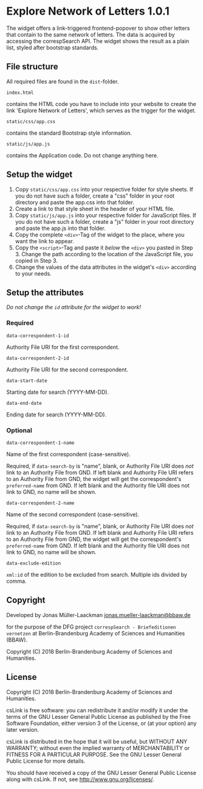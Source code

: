 # Explore Network of Letters 1.0.1

The widget offers a link-triggered frontend-popover to show other letters that
contain to the same network of letters. The data is acquired by accessing
the correspSearch API. The widget shows the result as a plain list, styled after
bootstrap standards.

## File structure

All required files are found in the `dist`-folder.

    index.html
contains the HTML code you have to include into your website
to create the link 'Explore Network of Letters', which serves
as the trigger for the widget.

    static/css/app.css
contains the standard Bootstrap style information.

    static/js/app.js
contains the Application code. Do not change anything here.

## Setup the widget

1. Copy `static/css/app.css` into your respective folder for style sheets. If you do not have such a folder, create a "css" folder in your root directory and paste the app.css into that folder.
2. Create a link to that style sheet in the header of your HTML file.
3. Copy `static/js/app.js` into your respective folder for JavaScript files.
   If you do not have such a folder, create a "js" folder in your root
   directory and paste the app.js into that folder.
4. Copy the complete `<div>`-Tag of the widget to the place, where you want
   the link to appear.
5. Copy the `<script>`-Tag and paste it _below_ the `<div>` you pasted in Step 3.
   Change the path according to the location of the JavaScript file,
   you copied in Step 3.
6. Change the values of the data attributes in the widget's `<div>` according
   to your needs.

## Setup the attributes
_Do not change the `id` attribute for the widget to work!_

### Required
    data-correspondent-1-id
Authority File URI for the first correspondent.

    data-correspondent-2-id
Authority File URI for the second correspondent.

    data-start-date
Starting date for search (YYYY-MM-DD).

    data-end-date
Ending date for search (YYYY-MM-DD).

### Optional
    data-correspondent-1-name
Name of the first correspondent (case-sensitive).

Required, if `data-search-by` is "name", blank, or Authority File URI
does _not_ link to an Authority File from GND. If left blank and Authority File URI refers to an Authority File from GND,
the widget will get the correspondent's `preferred-name` from GND.
If left blank and the Authority file URI does not link to GND, no name will be shown.

    data-correspondent-2-name
Name of the second correspondent (case-sensitive).

Required, if `data-search-by` is "name", blank, or Authority File URI
does _not_ link to an Authority File from GND. If left blank and Authority File URI refers to an Authority File from GND,
the widget will get the correspondent's `preferred-name` from GND.
If left blank and the Authority file URI does not link to GND, no name will be shown.

    data-exclude-edition
`xml:id` of the edition to be excluded from search. Multiple ids divided by comma.

## Copyright
Developed by
Jonas Müller-Laackman
jonas.mueller-laackman@bbaw.de

for the purpose of the DFG project
`correspSearch - Briefeditionen vernetzen`
at Berlin-Brandenburg Academy of Sciences and Humanities (BBAW).

Copyright (C) 2018 Berlin-Brandenburg Academy of Sciences and Humanities.

## License

Copyright (C) 2018 Berlin-Brandenburg Academy of Sciences and Humanities.

csLink is free software: you can redistribute it and/or modify
it under the terms of the GNU Lesser General Public License as published by
the Free Software Foundation, either version 3 of the License, or
(at your option) any later version.

csLink is distributed in the hope that it will be useful,
but WITHOUT ANY WARRANTY; without even the implied warranty of
MERCHANTABILITY or FITNESS FOR A PARTICULAR PURPOSE.  See the
GNU Lesser General Public License for more details.

You should have received a copy of the GNU Lesser General Public License
along with csLink.  If not, see <http://www.gnu.org/licenses/>.
